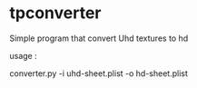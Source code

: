 # tpconverter

Simple program that convert Uhd textures to hd


usage :

converter.py -i uhd-sheet.plist -o hd-sheet.plist